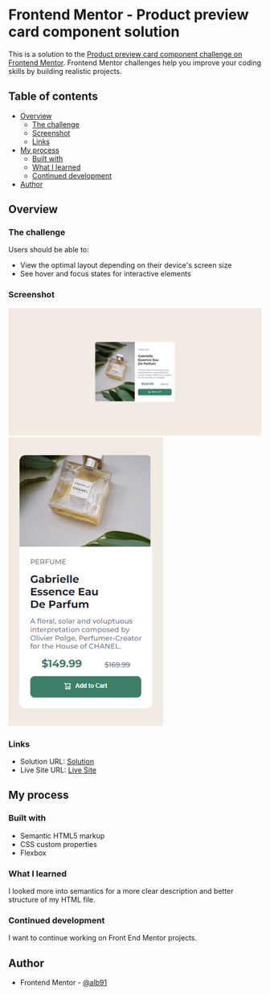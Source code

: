 # Frontend Mentor - Product preview card component solution

This is a solution to the [Product preview card component challenge on Frontend Mentor](https://www.frontendmentor.io/challenges/product-preview-card-component-GO7UmttRfa). Frontend Mentor challenges help you improve your coding skills by building realistic projects.

## Table of contents

- [Overview](#overview)
  - [The challenge](#the-challenge)
  - [Screenshot](#screenshot)
  - [Links](#links)
- [My process](#my-process)
  - [Built with](#built-with)
  - [What I learned](#what-i-learned)
  - [Continued development](#continued-development)
- [Author](#author)

## Overview

### The challenge

Users should be able to:

- View the optimal layout depending on their device's screen size
- See hover and focus states for interactive elements

### Screenshot

![Desktop image](./images/screencapture-127-0-0-1-5500-index-html-2023-06-05-11_49_40.png)
![Mobile image](./images/screencapture-127-0-0-1-5500-index-html-2023-06-05-11_52_11.png)

### Links

- Solution URL: [Solution](https://github.com/alb91/product-preview-card-component.git)
- Live Site URL: [Live Site](https://alb91.github.io/product-preview-card-component/)

## My process

### Built with

- Semantic HTML5 markup
- CSS custom properties
- Flexbox

### What I learned

I looked more into semantics for a more clear description and better structure of my HTML file.

### Continued development

I want to continue working on Front End Mentor projects.

## Author

- Frontend Mentor - [@alb91](https://www.frontendmentor.io/profile/alb91)
